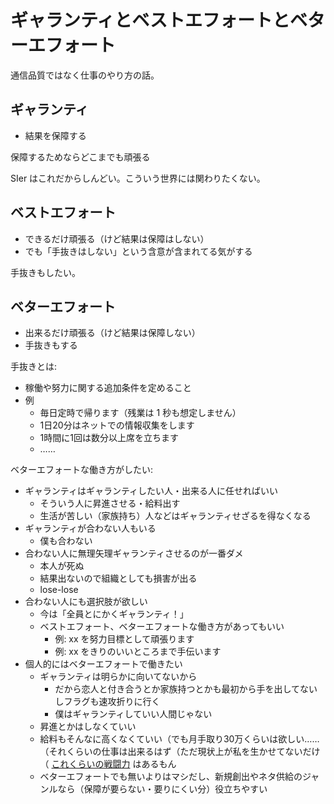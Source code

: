 # ギャランティとベストエフォートとベターエフォート
通信品質ではなく仕事のやり方の話。

## ギャランティ
- 結果を保障する

保障するためならどこまでも頑張る

SIer はこれだからしんどい。こういう世界には関わりたくない。

## ベストエフォート
- できるだけ頑張る（けど結果は保障はしない）
- でも「手抜きはしない」という含意が含まれてる気がする

手抜きもしたい。

## ベターエフォート
- 出来るだけ頑張る（けど結果は保障しない）
- 手抜きもする

手抜きとは:

- 稼働や努力に関する追加条件を定めること
- 例
  - 毎日定時で帰ります（残業は 1 秒も想定しません）
  - 1日20分はネットでの情報収集をします
  - 1時間に1回は数分以上席を立ちます
  - ……

ベターエフォートな働き方がしたい:

- ギャランティはギャランティしたい人・出来る人に任せればいい
  - そういう人に昇進させる・給料出す
  - 生活が苦しい（家族持ち）人などはギャランティせざるを得なくなる
- ギャランティが合わない人もいる
  - 僕も合わない
- 合わない人に無理矢理ギャランティさせるのが一番ダメ
  - 本人が死ぬ
  - 結果出ないので組織としても損害が出る
  - lose-lose
- 合わない人にも選択肢が欲しい
  - 今は「全員とにかくギャランティ！」
  - ベストエフォート、ベターエフォートな働き方があってもいい
    - 例: xx を努力目標として頑張ります
    - 例: xx をきりのいいところまで手伝います
- 個人的にはベターエフォートで働きたい
  - ギャランティは明らかに向いてないから
    - だから恋人と付き合うとか家族持つとかも最初から手を出してないしフラグも速攻折りに行く
    - 僕はギャランティしていい人間じゃない
  - 昇進とかはしなくていい
  - 給料もそんなに高くなくていい（でも月手取り30万くらいは欲しい……（それくらいの仕事は出来るはず（ただ現状上が私を生かせてないだけ（ [これくらいの戦闘力](https://stakiran.github.io/stakiran/) はあるもん
  - ベターエフォートでも無いよりはマシだし、新規創出やネタ供給のジャンルなら（保障が要らない・要りにくい分）役立ちやすい

